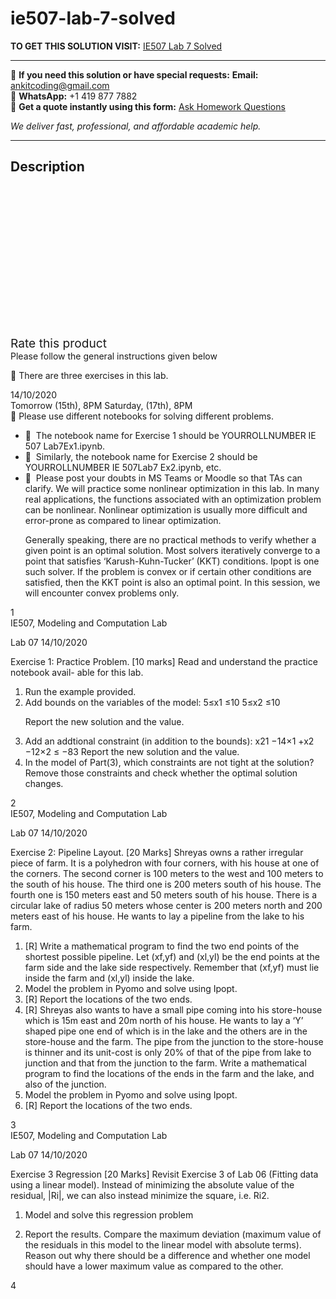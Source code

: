 # ie507-lab-7-solved
**TO GET THIS SOLUTION VISIT:** [IE507 Lab 7 Solved](https://www.ankitcodinghub.com/product/ie507-lab-7-solved/)


---

📩 **If you need this solution or have special requests:** **Email:** ankitcoding@gmail.com  
📱 **WhatsApp:** +1 419 877 7882  
📄 **Get a quote instantly using this form:** [Ask Homework Questions](https://www.ankitcodinghub.com/services/ask-homework-questions/)

*We deliver fast, professional, and affordable academic help.*

---

<h2>Description</h2>



<div class="kk-star-ratings kksr-auto kksr-align-center kksr-valign-top" data-payload="{&quot;align&quot;:&quot;center&quot;,&quot;id&quot;:&quot;97678&quot;,&quot;slug&quot;:&quot;default&quot;,&quot;valign&quot;:&quot;top&quot;,&quot;ignore&quot;:&quot;&quot;,&quot;reference&quot;:&quot;auto&quot;,&quot;class&quot;:&quot;&quot;,&quot;count&quot;:&quot;0&quot;,&quot;legendonly&quot;:&quot;&quot;,&quot;readonly&quot;:&quot;&quot;,&quot;score&quot;:&quot;0&quot;,&quot;starsonly&quot;:&quot;&quot;,&quot;best&quot;:&quot;5&quot;,&quot;gap&quot;:&quot;4&quot;,&quot;greet&quot;:&quot;Rate this product&quot;,&quot;legend&quot;:&quot;0\/5 - (0 votes)&quot;,&quot;size&quot;:&quot;24&quot;,&quot;title&quot;:&quot;IE507 Lab 7 Solved&quot;,&quot;width&quot;:&quot;0&quot;,&quot;_legend&quot;:&quot;{score}\/{best} - ({count} {votes})&quot;,&quot;font_factor&quot;:&quot;1.25&quot;}">

<div class="kksr-stars">

<div class="kksr-stars-inactive">
            <div class="kksr-star" data-star="1" style="padding-right: 4px">


<div class="kksr-icon" style="width: 24px; height: 24px;"></div>
        </div>
            <div class="kksr-star" data-star="2" style="padding-right: 4px">


<div class="kksr-icon" style="width: 24px; height: 24px;"></div>
        </div>
            <div class="kksr-star" data-star="3" style="padding-right: 4px">


<div class="kksr-icon" style="width: 24px; height: 24px;"></div>
        </div>
            <div class="kksr-star" data-star="4" style="padding-right: 4px">


<div class="kksr-icon" style="width: 24px; height: 24px;"></div>
        </div>
            <div class="kksr-star" data-star="5" style="padding-right: 4px">


<div class="kksr-icon" style="width: 24px; height: 24px;"></div>
        </div>
    </div>

<div class="kksr-stars-active" style="width: 0px;">
            <div class="kksr-star" style="padding-right: 4px">


<div class="kksr-icon" style="width: 24px; height: 24px;"></div>
        </div>
            <div class="kksr-star" style="padding-right: 4px">


<div class="kksr-icon" style="width: 24px; height: 24px;"></div>
        </div>
            <div class="kksr-star" style="padding-right: 4px">


<div class="kksr-icon" style="width: 24px; height: 24px;"></div>
        </div>
            <div class="kksr-star" style="padding-right: 4px">


<div class="kksr-icon" style="width: 24px; height: 24px;"></div>
        </div>
            <div class="kksr-star" style="padding-right: 4px">


<div class="kksr-icon" style="width: 24px; height: 24px;"></div>
        </div>
    </div>
</div>


<div class="kksr-legend" style="font-size: 19.2px;">
            <span class="kksr-muted">Rate this product</span>
    </div>
    </div>
<div class="page" title="Page 1">
<div class="layoutArea">
<div class="column">
Please follow the general instructions given below

􏰃 There are three exercises in this lab.

</div>
<div class="column">
14/10/2020

</div>
</div>
<div class="layoutArea">
<div class="column">
Tomorrow (15th), 8PM Saturday, (17th), 8PM

</div>
</div>
<div class="layoutArea">
<div class="column">
􏰃 Please use different notebooks for solving different problems.

</div>
</div>
<div class="layoutArea">
<div class="column">
<ul>
<li>􏰃 &nbsp;The notebook name for Exercise 1 should be YOURROLLNUMBER IE 507 Lab7Ex1.ipynb.</li>
<li>􏰃 &nbsp;Similarly, the notebook name for Exercise 2 should be YOURROLLNUMBER IE 507Lab7 Ex2.ipynb, etc.</li>
<li>􏰃 &nbsp;Please post your doubts in MS Teams or Moodle so that TAs can clarify.
We will practice some nonlinear optimization in this lab. In many real applications, the functions associated with an optimization problem can be nonlinear. Nonlinear optimization is usually more difficult and error-prone as compared to linear optimization.

Generally speaking, there are no practical methods to verify whether a given point is an optimal solution. Most solvers iteratively converge to a point that satisfies ‘Karush-Kuhn-Tucker’ (KKT) conditions. Ipopt is one such solver. If the problem is convex or if certain other conditions are satisfied, then the KKT point is also an optimal point. In this session, we will encounter convex problems only.
</li>
</ul>
</div>
</div>
<div class="layoutArea">
<div class="column">
1

</div>
</div>
</div>
<div class="page" title="Page 2">
<div class="layoutArea">
<div class="column">
IE507, Modeling and Computation Lab

Lab 07 14/10/2020

Exercise 1: Practice Problem. [10 marks] Read and understand the practice notebook avail- able for this lab.

<ol>
<li>Run the example provided.</li>
<li>Add bounds on the variables of the model:
5≤x1 ≤10 5≤x2 ≤10

Report the new solution and the value.
</li>
<li>Add an addtional constraint (in addition to the bounds):
x21 −14×1 +x2 −12×2 ≤ −83 Report the new solution and the value.
</li>
<li>In the model of Part(3), which constraints are not tight at the solution? Remove those constraints and check whether the optimal solution changes.</li>
</ol>
</div>
</div>
<div class="layoutArea">
<div class="column">
2

</div>
</div>
</div>
<div class="page" title="Page 3">
<div class="layoutArea">
<div class="column">
IE507, Modeling and Computation Lab

Lab 07 14/10/2020

Exercise 2: Pipeline Layout. [20 Marks] Shreyas owns a rather irregular piece of farm. It is a polyhedron with four corners, with his house at one of the corners. The second corner is 100 meters to the west and 100 meters to the south of his house. The third one is 200 meters south of his house. The fourth one is 150 meters east and 50 meters south of his house. There is a circular lake of radius 50 meters whose center is 200 meters north and 200 meters east of his house. He wants to lay a pipeline from the lake to his farm.

<ol>
<li>[R] Write a mathematical program to find the two end points of the shortest possible pipeline. Let (xf,yf) and (xl,yl) be the end points at the farm side and the lake side respectively. Remember that (xf,yf) must lie inside the farm and (xl,yl) inside the lake.</li>
<li>Model the problem in Pyomo and solve using Ipopt.</li>
<li>[R] Report the locations of the two ends.</li>
<li>[R] Shreyas also wants to have a small pipe coming into his store-house which is 15m east and 20m north of his house. He wants to lay a ‘Y’ shaped pipe one end of which is in the lake and the others are in the store-house and the farm. The pipe from the junction to the store-house is thinner and its unit-cost is only 20% of that of the pipe from lake to junction and that from the junction to the farm. Write a mathematical program to find the locations of the ends in the farm and the lake, and also of the junction.</li>
<li>Model the problem in Pyomo and solve using Ipopt.</li>
<li>[R] Report the locations of the two ends.</li>
</ol>
</div>
</div>
<div class="layoutArea">
<div class="column">
3

</div>
</div>
</div>
<div class="page" title="Page 4">
<div class="layoutArea">
<div class="column">
IE507, Modeling and Computation Lab

Lab 07 14/10/2020

Exercise 3 Regression [20 Marks] Revisit Exercise 3 of Lab 06 (Fitting data using a linear model). Instead of minimizing the absolute value of the residual, |Ri|, we can also instead minimize the square, i.e. Ri2.

1. Model and solve this regression problem

2. Report the results. Compare the maximum deviation (maximum value of the residuals in this model to the linear model with absolute terms). Reason out why there should be a difference and whether one model should have a lower maximum value as compared to the other.

</div>
</div>
<div class="layoutArea">
<div class="column">
4

</div>
</div>
</div>
